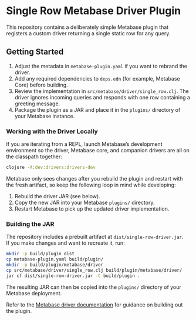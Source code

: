 # Single Row Metabase Driver Plugin

This repository contains a deliberately simple Metabase plugin that registers a
custom driver returning a single static row for any query.

## Getting Started

1. Adjust the metadata in `metabase-plugin.yaml` if you want to rebrand the driver.
2. Add any required dependencies to `deps.edn` (for example, Metabase Core) before building.
3. Review the implementation in `src/metabase/driver/single_row.clj`. The driver ignores incoming
   queries and responds with one row containing a greeting message.
4. Package the plugin as a JAR and place it in the `plugins/` directory of your Metabase instance.

### Working with the Driver Locally

If you are iterating from a REPL, launch Metabase’s development environment so the driver, Metabase core, and companion
drivers are all on the classpath together:

```bash
clojure -A:dev:drivers:drivers-dev
```

Metabase only sees changes after you rebuild the plugin and restart with the fresh artifact, so keep the following loop
in mind while developing:

1. Rebuild the driver JAR (see below).
2. Copy the new JAR into your Metabase `plugins/` directory.
3. Restart Metabase to pick up the updated driver implementation.

### Building the JAR

The repository includes a prebuilt artifact at `dist/single-row-driver.jar`.  
If you make changes and want to recreate it, run:

```bash
mkdir -p build/plugin dist
cp metabase-plugin.yaml build/plugin/
mkdir -p build/plugin/metabase/driver
cp src/metabase/driver/single_row.clj build/plugin/metabase/driver/
jar cf dist/single-row-driver.jar -C build/plugin .
```

The resulting JAR can then be copied into the `plugins/` directory of your Metabase deployment.

Refer to the [Metabase driver documentation](https://www.metabase.com/docs/latest/developers-guide/drivers/overview) for guidance on building out the plugin.
